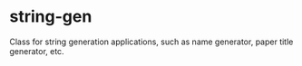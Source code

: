 string-gen
==========

Class for string generation applications, such as name generator, paper title generator, etc.
